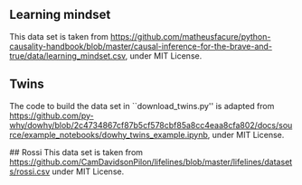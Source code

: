 ## Learning mindset

This data set is taken from https://github.com/matheusfacure/python-causality-handbook/blob/master/causal-inference-for-the-brave-and-true/data/learning_mindset.csv,
under MIT License.

## Twins

The code to build the data set in ``download_twins.py'' is adapted from
https://github.com/py-why/dowhy/blob/2c4734867cf87b5cf578cbf85a8cc4eaa8cfa802/docs/source/example_notebooks/dowhy_twins_example.ipynb,
under MIT License.

## Rossi
This data set is taken from https://github.com/CamDavidsonPilon/lifelines/blob/master/lifelines/datasets/rossi.csv under MIT License.
